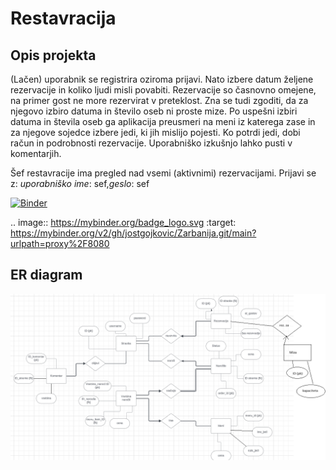 # Restavracija

## Opis projekta

(Lačen) uporabnik se registrira oziroma prijavi. Nato izbere datum željene rezervacije in koliko ljudi misli povabiti. Rezervacije so časnovno omejene, na primer gost ne more rezervirat v preteklost. Zna se tudi zgoditi, da za njegovo izbiro datuma in število oseb ni proste mize. Po uspešni izbiri datuma in števila oseb ga aplikacija preusmeri na meni iz katerega zase in za njegove sojedce izbere jedi, ki jih mislijo pojesti. Ko potrdi jedi, dobi račun in podrobnosti rezervacije. Uporabniško izkušnjo lahko pusti v komentarjih.
 
Šef restavracije ima pregled nad vsemi (aktivnimi) rezervacijami. Prijavi se z: 
*uporabniško ime*: sef,*geslo*: sef


[![Binder](https://mybinder.org/badge_logo.svg)](https://mybinder.org/v2/gh/jostgojkovic/Zarbanija.git/main?urlpath=proxy%2F8080)

.. image:: https://mybinder.org/badge_logo.svg
 :target: https://mybinder.org/v2/gh/jostgojkovic/Zarbanija.git/main?urlpath=proxy%2F8080

## ER diagram

![ER_diagram](ER_diag.png)